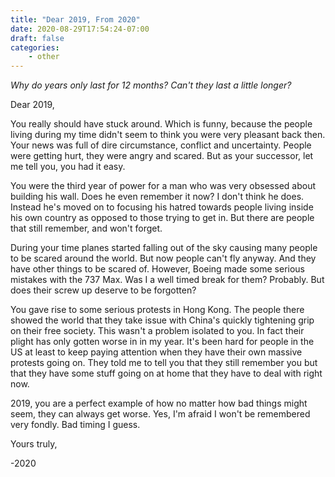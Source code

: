 ```yaml
---
title: "Dear 2019, From 2020"
date: 2020-08-29T17:54:24-07:00
draft: false
categories:
    - other
---
```


_Why do years only last for 12 months? Can't they last a little longer?_

Dear 2019,

You really should have stuck around. Which is funny, because the people living during my time didn't seem to think you were very pleasant back then. Your news was full of dire circumstance,
conflict and uncertainty. People were getting hurt, they were angry and scared. But as your successor, let me tell you, you had it easy.

<!--more-->

You were the third year of power for a man who was very obsessed about building
his wall. Does he even remember it now? I don't think he does. Instead he's
moved on to focusing his hatred towards people living inside his own country as
opposed to those trying to get in. But there are people that still remember,
and won't forget.

During your time planes started falling out of the sky causing many people to be scared around the world. But now people can't fly anyway. And they have other things to be scared of. However, Boeing made some serious mistakes with the 737 Max. Was I a well timed break for
them? Probably. But does their screw up deserve to be forgotten?

You gave rise to some serious protests in Hong Kong. The people there showed the world that they take issue with China's quickly
tightening grip on their free society. This wasn't a problem isolated to you.
In fact their plight has only gotten worse in in my year. It's been hard for people in the US at least to keep paying attention when they have their own massive protests going on. They told me to tell you that they still remember you but that they have some stuff going on at home that they have to deal with right now.

2019, you are a perfect example of how no matter how bad things might seem, they
can always get worse. Yes, I'm afraid I won't be remembered very fondly. Bad timing I guess.

Yours truly,

-2020
